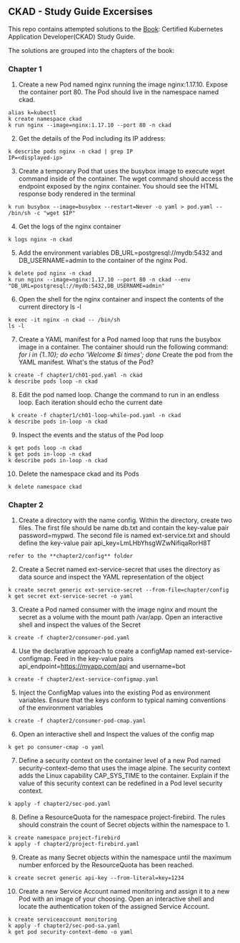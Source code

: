 ## CKAD - Study Guide Excersises
This repo contains attempted solutions to the [Book](https://a.co/d/dIgSeRU): Certified Kubernetes Application Developer(CKAD) Study Guide.

The solutions are grouped into the chapters of the book:

### Chapter 1
1. Create a new Pod named nginx running the image nginx:1.17.10. Expose the container port 80. The Pod should live in the namespace named ckad.

```shell
alias k=kubectl
k create namespace ckad
k run nginx --image=nginx:1.17.10 --port 80 -n ckad
```

2. Get the details of the Pod including its IP address:

```shell
k describe pods nginx -n ckad | grep IP
IP=<displayed-ip>
```

3. Create a temporary Pod that uses the busybox image to execute wget command inside of the container. The wget command should access the endpoint exposed by the nginx container. You should see the HTML response body rendered in the terminal

```shell
k run busybox --image=busybox --restart=Never -o yaml > pod.yaml -- /bin/sh -c "wget $IP"
```

4. Get the logs of the nginx container

```shell
k logs nginx -n ckad
```

5. Add the environment variables DB_URL=postgresql://mydb:5432 and DB_USERNAME=admin to the container of the nginx Pod.

```shell
k delete pod nginx -n ckad
k run nginx --image=nginx:1.17.10 --port 80 -n ckad --env "DB_URL=postgresql://mydb:5432,DB_USERNAME=admin"
```

6. Open the shell for the nginx container and inspect the contents of the current directory ls -l
```shell
k exec -it nginx -n ckad -- /bin/sh
ls -l
```

7. Create a YAML manifest for a Pod named loop that runs the busybox image in a container. The container should run the following command: *for i in {1..10}; do echo 'Welcome $i times'; done*
Create the pod from the YAML manifest. What's the status of the Pod?

```shell
k create -f chapter1/ch01-pod.yaml -n ckad
k describe pods loop -n ckad
```

8. Edit the pod named loop. Change the command to run in an endless loop. Each iteration should echo the current date
```shell
 k create -f chapter1/ch01-loop-while-pod.yaml -n ckad
k describe pods in-loop -n ckad
```

9. Inspect the events and the status of the Pod loop

```shell
k get pods loop -n ckad
k get pods in-loop -n ckad
k describe pods in-loop -n ckad
```

10. Delete the namespace ckad and its Pods

```shell
k delete namespace ckad
```


### Chapter 2
1. Create a directory with the name config. Within the directory, create two files. The first file should be name db.txt and contain the key-value pair password=mypwd. The second file is named ext-service.txt and should define the key-value pair api_key=LmLHbYhsgWZwNifiqaRorH8T

```code
refer to the **chapter2/config** folder
```

2. Create a Secret named ext-service-secret that uses the directory as data source and inspect the YAML representation of the object

```shell
k create secret generic ext-service-secret --from-file=chapter/config
k get secret ext-service-secret -o yaml
```

3. Create a Pod named consumer with the image nginx and mount the secret as a volume with the mount path /var/app. Open an interactive shell and inspect the values of the Secret

```shell
k create -f chapter2/consumer-pod.yaml
```

4. Use the declarative approach to create a configMap named ext-service-configmap. Feed in the key-value pairs api_endpoint=https://myapp.com/api and username=bot

```shell
k create -f chapter2/ext-service-configmap.yaml
```

5. Inject the ConfigMap values into the existing Pod as environment variables. Ensure that the keys conform to typical naming conventions of the environment variables

```shell
k create -f chapter2/consumer-pod-cmap.yaml
```

6. Open an interactive shell and Inspect the values of the config map
```shell
k get po consumer-cmap -o yaml 
```

7. Define a security context on the container level of a new Pod named security-context-demo that uses the image alpine. The security context adds the Linux capability CAP_SYS_TIME to the container. Explain if the value of this security context can be redefined in a Pod level security context.

```shell
k apply -f chapter2/sec-pod.yaml
```

8. Define a ResourceQuota for the namespace project-firebird. The rules should constrain the count of Secret objects within the namespace to 1.
```shell
k create namespace project-firebird
k apply -f chapter2/project-firebird.yaml
```

9. Create as many Secret objects within the namespace until the maximum number enforced by the ResourceQuota has been reached.
```shell
k create secret generic api-key --from-literal=key=1234
```

10. Create a new Service Account named monitoring and assign it to a new Pod with an image of your choosing. Open an interactive shell and locate the authentication token of the assigned Service Account.
```shell
k create serviceaccount monitoring
k apply -f chapter2/sec-pod-sa.yaml
k get pod security-context-demo -o yaml
```



